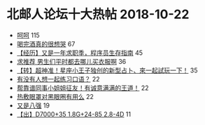 # 北邮人论坛十大热帖 2018-10-22

- [呵呵](https://bbs.byr.cn/article/Picture/3223867) 115
- [喝完酒真的很想哭](https://bbs.byr.cn/article/Feeling/3084155) 67
- [【经历】又是一年求职季，程序员生存指南](https://bbs.byr.cn/article/Job/1996443) 45
- [求推荐 男生们平时都去哪儿买衣服啊](https://bbs.byr.cn/article/Talking/6058278) 36
- [【转】超神准！星座小王子独创的新型占卜、來一起試玩一下！](https://bbs.byr.cn/article/Constellations/326533) 35
- [有没有人想一起练习口语？](https://bbs.byr.cn/article/EnglishBar/74435) 22
- [帮靠谱同事小姐姐征友！有诚意满满的王道！](https://bbs.byr.cn/article/Friends/1894268) 22
- [热敷眼罩对黑眼圈有用么](https://bbs.byr.cn/article/Beauty/324778) 22
- [又是八强](https://bbs.byr.cn/article/LOL/27048) 19
- [【出】D7000+35 1.8G+24-85 2.8-4D](https://bbs.byr.cn/article/Photo/265942) 11


